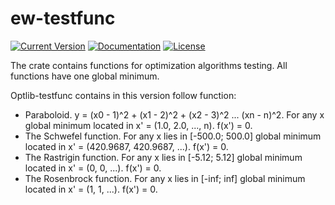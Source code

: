 # ew-testfunc

[![Current Version](https://img.shields.io/crates/v/ew_testfunc.svg)](https://crates.io/crates/ew-testfunc)
[![Documentation](https://docs.rs/ew-testfunc/badge.svg)](https://docs.rs/ew-testfunc)
[![License](https://img.shields.io/crates/l/ew_testfunc.svg)](https://crates.io/crates/ew-testfunc)

The crate contains functions for optimization algorithms testing. All functions have one global minimum.

Optlib-testfunc contains in this version follow function:

* Paraboloid. y = (x0 - 1)^2 + (x1 - 2)^2 + (x2 - 3)^2 ... (xn - n)^2. For any x global minimum located in x' = (1.0, 2.0, ..., n). f(x') = 0.
* The Schwefel function. For any x lies in [-500.0; 500.0] global minimum located in x' = (420.9687, 420.9687, ...). f(x') = 0.
* The Rastrigin function. For any x lies in [-5.12; 5.12] global minimum located in x' = (0, 0, ...). f(x') = 0.
* The Rosenbrock function. For any x lies in [-inf; inf] global minimum located in x' = (1, 1, ...). f(x') = 0.
